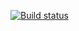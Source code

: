 [![Build status](https://ci.appveyor.com/api/projects/status/s6s7pj1aoum38r32?svg=true)](https://ci.appveyor.com/project/777Pin777/patterns)